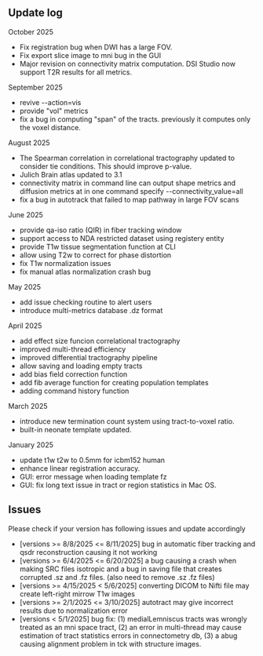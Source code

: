 
## Update log 

October 2025
- Fix registration bug when DWI has a large FOV.
- Fix export slice image to mni bug in the GUI
- Major revision on connectivity matrix computation. DSI Studio now support T2R results for all metrics.

September 2025

- revive --action=vis
- provide "vol" metrics
- fix a bug in computing "span" of the tracts. previously it computes only the voxel distance.

August 2025

- The Spearman correlation in correlational tractography updated to consider tie conditions. This should improve p-value.
- Julich Brain atlas updated to 3.1
- connectivity matrix in command line can output shape metrics and diffusion metrics at in one command specify --connectivity_value=all
- fix a bug in autotrack that failed to map pathway in large FOV scans


June 2025

- provide qa-iso ratio (QIR) in fiber tracking window
- support access to NDA restricted dataset using registery entity
- provide T1w tissue segmentation function at CLI
- allow using T2w to correct for phase distortion
- fix T1w normalization issues
- fix manual atlas normalization crash bug

May 2025

- add issue checking routine to alert users
- introduce multi-metrics database .dz format

April 2025

- add effect size funcion correlational tractography
- improved multi-thread efficiency
- improved differential tractography pipeline
- allow saving and loading empty tracts
- add bias field correction function
- add fib average function for creating population templates
- adding command history function

March 2025
- introduce new termination count system using tract-to-voxel ratio.
- built-in neonate template updated.

January 2025

- update t1w t2w to 0.5mm for icbm152 human
- enhance linear registration accuracy. 
- GUI: error message when loading template fz
- GUI: fix long text issue in tract or region statistics in Mac OS.

## Issues

Please check if your version has following issues and update accordingly

- [versions >= 8/8/2025 <= 8/11/2025] bug in automatic fiber tracking and qsdr reconstruction causing it not working
- [versions >= 6/4/2025 <= 6/20/2025] a bug causing a crash when making SRC files isotropic and a bug in saving file that creates corrupted .sz and .fz files. (also need to remove .sz .fz files)
- [versions >= 4/15/2025 < 5/6/2025] converting DICOM to Nifti file may create left-right mirrow T1w images
- [versions >= 2/1/2025 <= 3/10/2025] autotract may give incorrect results due to normalization error
- [versions < 5/1/2025] bug fix: (1) medialLemniscus tracts was wrongly treated as an mni space tract, (2) an error in multi-thread may cause estimation of tract statistics errors in connectometry db, (3) a abug causing alignment problem in tck with structure images. 
